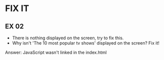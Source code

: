 # FIX IT
## EX 02
* There is nothing displayed on the screen, try to fix this.
* Why isn't 'The 10 most popular tv shows' displayed on the screen? Fix it!

Answer:
JavaScript wasn't linked in the index.html
